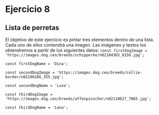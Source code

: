 # Ejercicio 8

## Lista de perretas

El objetivo de este ejercicio es pintar tres elementos dentro de una lista. Cada uno de ellos contendrá una imagen. Las imágenes y textos los obtendremos a partir de los siguientes datos:
`const firstDogImage = 'https://images.dog.ceo/breeds/schipperke/n02104365_8156.jpg';`

`const firstDogName = 'Dina';`

`const secondDogImage = 'https://images.dog.ceo/breeds/collie-border/n02106166_355.jpg';`

`const secondDogName = 'Luna';`

`const thirdDogImage = 'https://images.dog.ceo/breeds/affenpinscher/n02110627_7065.jpg';`

`const thirdDogName = 'Lana';`
